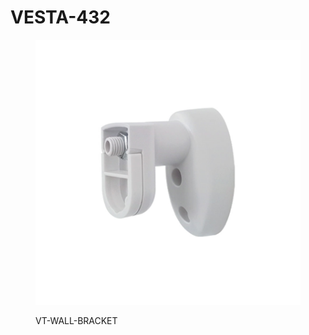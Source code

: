 # VESTA-432

<figure><img src=".gitbook/assets/image.png" alt=""><figcaption><p>VT-WALL-BRACKET</p></figcaption></figure>

